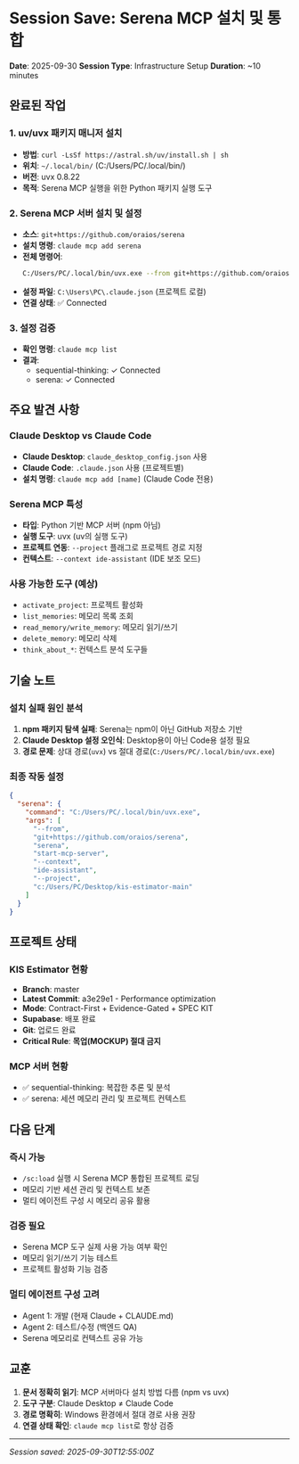 # Session Save: Serena MCP 설치 및 통합

**Date**: 2025-09-30
**Session Type**: Infrastructure Setup
**Duration**: ~10 minutes

## 완료된 작업

### 1. uv/uvx 패키지 매니저 설치
- **방법**: `curl -LsSf https://astral.sh/uv/install.sh | sh`
- **위치**: `~/.local/bin/` (C:/Users/PC/.local/bin/)
- **버전**: uvx 0.8.22
- **목적**: Serena MCP 실행을 위한 Python 패키지 실행 도구

### 2. Serena MCP 서버 설치 및 설정
- **소스**: `git+https://github.com/oraios/serena`
- **설치 명령**: `claude mcp add serena`
- **전체 명령어**:
  ```bash
  C:/Users/PC/.local/bin/uvx.exe --from git+https://github.com/oraios/serena serena start-mcp-server --context ide-assistant --project c:/Users/PC/Desktop/kis-estimator-main
  ```
- **설정 파일**: `C:\Users\PC\.claude.json` (프로젝트 로컬)
- **연결 상태**: ✅ Connected

### 3. 설정 검증
- **확인 명령**: `claude mcp list`
- **결과**:
  - sequential-thinking: ✓ Connected
  - serena: ✓ Connected

## 주요 발견 사항

### Claude Desktop vs Claude Code
- **Claude Desktop**: `claude_desktop_config.json` 사용
- **Claude Code**: `.claude.json` 사용 (프로젝트별)
- **설치 명령**: `claude mcp add [name]` (Claude Code 전용)

### Serena MCP 특성
- **타입**: Python 기반 MCP 서버 (npm 아님)
- **실행 도구**: uvx (uv의 실행 도구)
- **프로젝트 연동**: `--project` 플래그로 프로젝트 경로 지정
- **컨텍스트**: `--context ide-assistant` (IDE 보조 모드)

### 사용 가능한 도구 (예상)
- `activate_project`: 프로젝트 활성화
- `list_memories`: 메모리 목록 조회
- `read_memory/write_memory`: 메모리 읽기/쓰기
- `delete_memory`: 메모리 삭제
- `think_about_*`: 컨텍스트 분석 도구들

## 기술 노트

### 설치 실패 원인 분석
1. **npm 패키지 탐색 실패**: Serena는 npm이 아닌 GitHub 저장소 기반
2. **Claude Desktop 설정 오인식**: Desktop용이 아닌 Code용 설정 필요
3. **경로 문제**: 상대 경로(`uvx`) vs 절대 경로(`C:/Users/PC/.local/bin/uvx.exe`)

### 최종 작동 설정
```json
{
  "serena": {
    "command": "C:/Users/PC/.local/bin/uvx.exe",
    "args": [
      "--from",
      "git+https://github.com/oraios/serena",
      "serena",
      "start-mcp-server",
      "--context",
      "ide-assistant",
      "--project",
      "c:/Users/PC/Desktop/kis-estimator-main"
    ]
  }
}
```

## 프로젝트 상태

### KIS Estimator 현황
- **Branch**: master
- **Latest Commit**: a3e29e1 - Performance optimization
- **Mode**: Contract-First + Evidence-Gated + SPEC KIT
- **Supabase**: 배포 완료
- **Git**: 업로드 완료
- **Critical Rule**: **목업(MOCKUP) 절대 금지**

### MCP 서버 현황
- ✅ sequential-thinking: 복잡한 추론 및 분석
- ✅ serena: 세션 메모리 관리 및 프로젝트 컨텍스트

## 다음 단계

### 즉시 가능
- `/sc:load` 실행 시 Serena MCP 통합된 프로젝트 로딩
- 메모리 기반 세션 관리 및 컨텍스트 보존
- 멀티 에이전트 구성 시 메모리 공유 활용

### 검증 필요
- Serena MCP 도구 실제 사용 가능 여부 확인
- 메모리 읽기/쓰기 기능 테스트
- 프로젝트 활성화 기능 검증

### 멀티 에이전트 구성 고려
- Agent 1: 개발 (현재 Claude + CLAUDE.md)
- Agent 2: 테스트/수정 (백엔드 QA)
- Serena 메모리로 컨텍스트 공유 가능

## 교훈

1. **문서 정확히 읽기**: MCP 서버마다 설치 방법 다름 (npm vs uvx)
2. **도구 구분**: Claude Desktop ≠ Claude Code
3. **경로 명확히**: Windows 환경에서 절대 경로 사용 권장
4. **연결 상태 확인**: `claude mcp list`로 항상 검증

---

*Session saved: 2025-09-30T12:55:00Z*